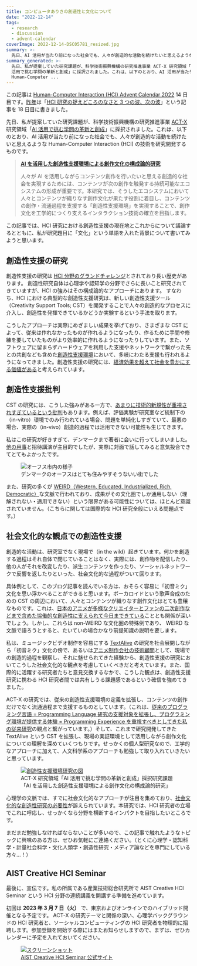 ```yaml
---
title: コンピュータありきの創造性と文化について
date: "2022-12-14"
tags:
  - research
  - discussion
  - advent-calendar
coverImage: 2022-12-14-DSC05781_resized.jpg
summary: >-
  先日、AI 活用が当たり前になった社会でも、人々が創造的な活動を続けたいと思えるような Human-Computer Interaction (HCI) の技術を研究開発する課題提案が採択されました。この記事では、HCI 研究における創造性支援の現在地とこれからについて議論するとともに、私が研究題目に「文化」という単語を入れた背景について書いてみようと思います。
summary_generated: >-
  先日、私が提案していた研究課題が、科学技術振興機構の研究推進事業 ACT-X 研究領域「AI
  活用で挑む学問の革新と創成」に採択されました。これは、以下のとおり、AI 活用が当たり前になった社会でも、人々が創造的な活動を続けたいと思えるような
  Human-Computer ...
---
```


この記事は [Human-Computer Interaction (HCI) Advent Calendar 2022](https://adventar.org/calendars/7901) 14 日目です。[昨年](https://adventar.org/calendars/6523)は「[HCI 研究の捉えどころのなさと 3 つの波、次の波](https://blog.junkato.jp/ja/posts/2021-12-18-making-waves-in-hci/)」という記事を 18 日目に書きました。

先日、私が提案していた研究課題が、科学技術振興機構の研究推進事業 [ACT-X](https://www.jst.go.jp/kisoken/act-x) 研究領域「[AI 活用で挑む学問の革新と創成](https://www.jst.go.jp/kisoken/act-x/research_area/ongoing/bunya2020-1.html)」に採択されました。これは、以下のとおり、AI 活用が当たり前になった社会でも、人々が創造的な活動を続けたいと思えるような Human-Computer Interaction (HCI) の技術を研究開発するものです。

> **[AI を活用した創造性支援環境による創作文化の構成論的研究](https://www.jst.go.jp/kisoken/act-x/project/111F003/111F003_2022.html#1ff3a40e7f0bb1f9bc0e89666e58ec5b)**
>
> 人々が AI を活用しながらコンテンツ創作を行いたいと思える創造的な社会を実現するためには、コンテンツが次の創作を触発する持続可能なエコシステムの形成が重要です。本研究では、そうしたエコシステムにおいて人々とコンテンツが織りなす創作文化が果たす役割に着目し、コンテンツの創作・流通過程を支援する「創造性支援環境」を実現することで、創作文化を工学的につくり支えるインタラクション技術の確立を目指します。

この記事では、HCI 研究における創造性支援の現在地とこれからについて議論するとともに、私が研究題目に「文化」という単語を入れた背景について書いてみようと思います。

## 創造性支援の研究

創造性支援の研究は [HCI 分野のグランドチャレンジ](https://doi.org/10.1007/978-1-84800-136-7_1)とされており長い歴史があります。
創造性研究自体は心理学や認知学の分野でさらに長いこと研究されてきていますが、HCI の強みはその構成論的なアプローチにあります。
すなわち、HCI における典型的な創造性支援研究は、新しい創造性支援ツール（Creativity Support Tools; CST）を開発することで人々の創造的なプロセスに介入し、創造性を発揮できているかどうか実験するという手法を取ります。

こうしたアプローチは実際にめざましい成果を挙げており、さまざまな CST によって、従来は作れなかったものが作れるようになったり、作るために手間や修練を要していたものがより効率的に作れるようになったりしています。また、ソフトウェアに留まらずハードウェアを利用した支援やネットワークで繋がった先との共創なども含めた[創造性支援環境](https://doi.org/10.1145/2468356.2479670)において、多岐にわたる支援も行われるようになってきました。創造性支援の研究には、[経済効果を超えて社会を豊かにする価値がある](https://doi.org/10.1145/2466627.2485921)と考えられています。

## 創造性支援批判

CST の研究には、こうした強みがある一方で、[あまりに技術的新規性が重視されすぎているという批判](https://doi.org/10.1145/3196709.3196732)もあります。例えば、評価実験が研究室など統制下の（in-vitro）環境でのみ行われている場合、問題を単純化しすぎていて、最悪の場合、実際の（in-vivo）創造的過程では活用できない可能性も生じてきます。

私はこの研究が好きすぎて、デンマークまで著者に会いに行ってしまいました。[他の用事](https://dagstuhl.de/22231)と招待講演が主目的でしたが、実際に対面で話してみると意気投合できてとてもよかったです。

<figure>
  <img src="/images/2022-12-14-DSC05781_resized.jpg" alt="オーフス市内の様子" />
  <figcaption>デンマークのオーフスはとても住みやすそうないい街でした</figcaption>
</figure>

また、研究の多くが [WEIRD（Western, Educated, Industrialized, Rich, Democratic）](https://doi.org/10.1145/3411764.3445488)な文脈で行われており、成果がその文化圏でしか通用しない（理解されない・適用できない）という限界がある可能性については、ほとんど意識されていません。（こちらに関しては国際的な HCI 研究全般にいえる問題点です。）

## 社会文化的な観点での創造性支援

創造的な活動は、研究室でなく現場で（in the wild）起きています。何かを創造する過程はそれ自体で閉じていることはなく、実際には、創作物を配信したり、他の人がそれを改変したり、派生コンテンツを作ったり、ソーシャルネットワークで反響を返したりといった、社会文化的な過程がついて回ります。

具体例として、このブログ記事を読んでいる方は、おそらく容易に「初音ミク」文化を思い浮かべることができると思います。ボーカロイドという歌声合成のための CST の周辺において、人々とコンテンツが織りなす創作文化はとても豊穣なものです。これは、[日本のアニメが多様なクリエイターとファンの二次創作などまで含めた協働的な創造性に支えられて今日まできている](https://www.dukeupress.edu/the-soul-of-anime)こととも関係が深いでしょう。しかし、これらは non-WEIRD な文化圏の特殊例であり、 WEIRD な文脈で語ろうとすると、たいていの場合かなり前提知識の説明を要します。

私は、ミュージックビデオ制作を容易にする [TextAlive](https://junkato.jp/ja/textalive) の研究を社会展開しながら「初音ミク」文化の傍で、あるいは[アニメ制作会社の技術顧問](https://research.archinc.jp)として、現場での創造的過程を観察し、それに魅せられてきた経験から、創造性支援の研究においてこうした社会文化的な観点を考慮していくべきだと考えています。また、国際的に活躍する研究者たちと意見交換するなかで、こうした観点は、創造性支援研究に携わる HCI 研究者間では共有しうる課題感であるという確信を強めてきました。

ACT-X の研究では、従来の創造性支援環境の定義を拡張し、コンテンツの創作だけでなく流通過程まで支援するものとしています。（これは、[従来のプログラミング言語 = Programming Language 研究の支援対象を拡張し、プログラミング環境が提供する体験 = Programming Experience を重視すべきとしてきた私の従来研究](https://blog.junkato.jp/ja/posts/2021-03-28-ipsj-acm-award-programming-experience/)の観点と繋がっています。）そして、これまで研究開発してきた TextAlive という CST を拡張し、現場の実証環境として活用しながら創作文化についての理解を深めていくつもりです。せっかくの個人型研究なので、工学的なアプローチに加えて、人文科学系のアプローチも勉強して取り入れていきたいと思っています。

<figure>
  <a href="https://junkato.jp/ja/creativity-support-environments"><img src="/images/2022-12-14-creativity-support-environment.png" alt="創造性支援環境研究の図" /></a>
  <figcaption>ACT-X 研究領域「AI 活用で挑む学問の革新と創成」採択研究課題「AI を活用した創造性支援環境による創作文化の構成論的研究」</figcaption>
</figure>

心理学の文脈では、すでに社会文化的なアプローチが注目を集めており、[社会文化的な創造性研究の必要性](https://doi.org/10.1002/jocb.395)が訴えられています。本研究では、HCI 研究者の立場でこれに呼応し、せっかくなら分野を横断するインパクトを目指したいところです。

まだまだ勉強しなければならないことが多いので、この記事で触れたようなトピックに興味のある方は、ぜひお気軽にご連絡ください。（とくに心理学・認知科学・計量社会科学・文化人類学・創造性研究・メディア論などを専門にしている方々…！）

## AIST Creative HCI Seminar

最後に、宣伝です。私の所属である産業技術総合研究所で AIST Creative HCI Seminar という HCI 分野の連続講義を開講する準備を進めています。

初回は **2023 年 3 月 7 日（火）** で、東京およびオンラインでのハイブリッド開催となる予定です。
ACT-X の研究テーマと関係の深い、心理学バックグラウンドの HCI 研究者と、ソーシャルコンピューティングの HCI 研究者を物理的に招聘します。参加登録を開始する際にはまたお知らせしますので、まずは、ぜひカレンダーに予定を入れておいてください。

<figure>
  <a href="https://chci.pages.dev/aist-seminar"><img src="/images/2022-12-14-chci-aist-creative-hci-seminar.png" alt="スクリーンショット" /></a>
  <figcaption><a href="https://chci.pages.dev/aist-seminar">AIST Creative HCI Seminar 公式サイト</a></figcaption>
</figure>
